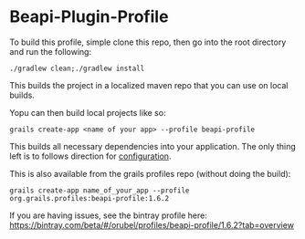 # Beapi-Plugin-Profile

To build this profile, simple clone this repo, then go into the root directory and run the following:

```
./gradlew clean;./gradlew install
```

This builds the project in a localized maven repo that you can use on local builds.

Yopu can then build local projects like so:

```
grails create-app <name of your app> --profile beapi-profile
```

This builds all necessary dependencies into your application. The only thing left is to follows direction for [configuration](http://orubel.github.io/Beapi-API-Framework/).

This is also available from the grails profiles repo (without doing the build):

```
grails create-app name_of_your_app --profile org.grails.profiles:beapi-profile:1.6.2
```

If you are having issues, see the bintray profile here: https://bintray.com/beta/#/orubel/profiles/beapi-profile/1.6.2?tab=overview
